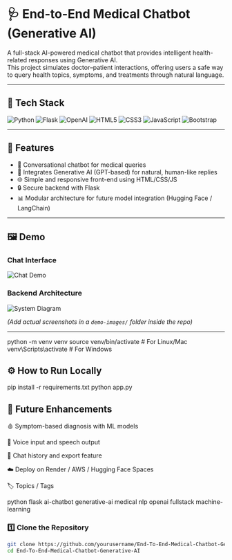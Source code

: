 # 🩺 End-to-End Medical Chatbot (Generative AI)

A full-stack AI-powered medical chatbot that provides intelligent health-related responses using Generative AI.  
This project simulates doctor–patient interactions, offering users a safe way to query health topics, symptoms, and treatments through natural language.

---

## 🚀 Tech Stack

![Python](https://img.shields.io/badge/Python-3776AB?style=for-the-badge&logo=python&logoColor=white)
![Flask](https://img.shields.io/badge/Flask-000000?style=for-the-badge&logo=flask&logoColor=white)
![OpenAI](https://img.shields.io/badge/OpenAI-412991?style=for-the-badge&logo=openai&logoColor=white)
![HTML5](https://img.shields.io/badge/HTML5-E34F26?style=for-the-badge&logo=html5&logoColor=white)
![CSS3](https://img.shields.io/badge/CSS3-1572B6?style=for-the-badge&logo=css3&logoColor=white)
![JavaScript](https://img.shields.io/badge/JavaScript-F7DF1E?style=for-the-badge&logo=javascript&logoColor=black)
![Bootstrap](https://img.shields.io/badge/Bootstrap-563D7C?style=for-the-badge&logo=bootstrap&logoColor=white)

---

## 🧠 Features

- 💬 Conversational chatbot for medical queries  
- 🧩 Integrates Generative AI (GPT-based) for natural, human-like replies  
- 🌐 Simple and responsive front-end using HTML/CSS/JS  
- 🔒 Secure backend with Flask  
- 📊 Modular architecture for future model integration (Hugging Face / LangChain)  

---

## 🖼️ Demo

### Chat Interface
![Chat Demo](demo-images/chat-ui.png)

### Backend Architecture
![System Diagram](demo-images/system-architecture.png)

*(Add actual screenshots in a `demo-images/` folder inside the repo)*

---

python -m venv venv
source venv/bin/activate      # For Linux/Mac
venv\Scripts\activate         # For Windows


## ⚙️ How to Run Locally

pip install -r requirements.txt
python app.py


## 🧩 Future Enhancements

🩸 Symptom-based diagnosis with ML models

📱 Voice input and speech output

🧾 Chat history and export feature

☁️ Deploy on Render / AWS / Hugging Face Spaces

🏷️ Topics / Tags

python flask ai-chatbot generative-ai medical nlp openai fullstack machine-learning

### 1️⃣ Clone the Repository
```bash
git clone https://github.com/yourusername/End-To-End-Medical-Chatbot-Generative-AI.git
cd End-To-End-Medical-Chatbot-Generative-AI
